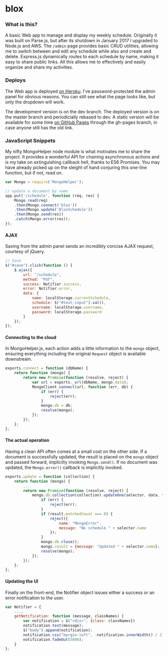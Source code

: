 blox
====

### What is this?
A basic Web app to manage and display my weekly schedule. Originally it was built on Parse.js, but after its shutdown in January 2017 I upgraded to Node.js and AWS. The `/admin` page provides basic CRUD utilities, allowing me to switch between and edit any schedule while also  and create and delete. Express.js dynamically routes to each schedule by name, making it easy to share public links. All this allows me to effectively and easily organize and share my activities.

### Deploys
The Web app is deployed [on Heroku](http://seismic-blox.herokuapp.com/). I've password-protected the admin panel for obvious reasons. You can still see what the page looks like, but only the dropdown will work.

The development version is on the dev branch. The deployed version is on the master branch and periodicially rebased to dev. A static version will be available for some time [on GitHub Pages](http://paxorus.github.io/blox/view.html) through the gh-pages branch, in case anyone still has the old link.


### JavaScript Snippets
My nifty MongoHelper node module is what motivates me to share the project. It provides a wonderful API for chaining asynchronous actions and is my take on extinguishing callback hell, thanks to ES6 Promises. You may have already picked up on the sleight of hand conjuring this one-line function, but if not, read on.
```javascript
var Mongo = require('MongoHelper');

// update a document by name
app.put('/schedule', function (req, res) {
	Mongo.read(req)
	.then(Mongo.connect('blox'))
	.then(Mongo.update('BloxSchedule'))
	.then(Mongo.send(res))
	.catch(Mongo.error(res));
});
```
#### AJAX
Saving from the admin panel sends an incredibly concise AJAX request, courtesy of jQuery.
```javascript
// Save
$("#save").click(function () {
	$.ajax({
		url: "/schedule",
		method: "PUT",
		success: Notifier.success,
		error: Notifier.error,
		data: {
			name: localStorage.currentSchedule,
			schedule: $("#text-input").val(),
			username: localStorage.username,
			password: localStorage.password
		}
	});
});
```

#### Connecting to the cloud
In MongoHelper.js, each action adds a little information to the `mongo` object, ensuring everything including the original `Request` object is available downstream.
```javascript
exports.connect = function (dbName) {
	return function (mongo) {
		return new Promise(function (resolve, reject) {
			var url = exports._url(dbName, mongo.data);
			MongoClient.connect(url, function (err, db) {
				if (err) {
					reject(err);
				}
				mongo.db = db;
				resolve(mongo);
			});
		});
	};
};
```

#### The actual operation
Having a clean API often comes at a small cost on the other side. If a document is successfully updated, the result is placed on the `mongo` object and passed forward, implicilty invoking `Mongo.send()`. If no document was updated, the `Mongo.error()` callback is implicitly invoked.
```javascript
exports.update = function (collection) {
	return function (mongo) {
		...
		return new Promise(function (resolve, reject) {
			mongo.db.collection(collection).updateOne(selector, data, function (err, result) {
				if (err) {
					reject(err);
				}
				if (result.matchedCount === 0) {
					reject({
						name: "MongoError",
						message: "No schedule " + selector.name
					});
				}
				mongo.db.close();
				mongo.result = {message: "Updated " + selector.name};
				resolve(mongo);
			});
		});
	};
};
```
#### Updating the UI
Finally on the front-end, the Notifier object issues either a success or an error notification to the user.
```javascript
var Notifier = {
	...,
	getNotification: function (message, classNames) {
		var notification = $("<div>", {class: classNames})
		notification.text(message);
		$("body").append(notification);
		notification.css("margin-left", -notification.innerWidth() / 2);
		notification.fadeOut(5000);		
	}
};
```
